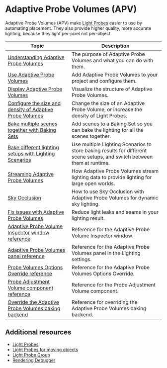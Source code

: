 # Adaptive Probe Volumes (APV)

Adaptive Probe Volumes (APV) make [Light Probes](https://docs.unity3d.com/Manual/LightProbes.html) easier to use by automating placement. They also provide higher quality, more accurate lighting, because they light per-pixel not per-object.

| Topic | Description |
|--------------------------|-------------------------------------------------------------|
| [Understanding Adaptive Probe Volumes](probevolumes-concept.md) | The purpose of Adaptive Probe Volumes and what you can do with them. |
| [Use Adaptive Probe Volumes](probevolumes-use.md) | Add Adaptive Probe Volumes to your project and configure them. |
| [Display Adaptive Probe Volumes](probevolumes-showandadjust.md) | Visualize the structure of Adaptive Probe Volumes. |
| [Configure the size and density of Adaptive Probe Volumes](probevolumes-changedensity.md) | Change the size of an Adaptive Probe Volume, or increase the density of Light Probes. |
| [Bake multiple scenes together with Baking Sets](probevolumes-usebakingsets.md) | Add scenes to a Baking Set so you can bake the lighting for all the scenes together. |
| [Bake different lighting setups with Lighting Scenarios](probevolumes-bakedifferentlightingsetups.md) | Use multiple Lighting Scenarios to store baking results for different scene setups, and switch between them at runtime. |
| [Streaming Adaptive Probe Volumes](probevolumes-streaming.md) | How Adaptive Probe Volumes stream lighting data to provide lighting for large open worlds. |
| [Sky Occlusion](probevolumes-skyocclusion.md)   | How to use Sky Occlusion with Adaptive Probe Volumes for dynamic sky lighting. |
| [Fix issues with Adaptive Probe Volumes](probevolumes-fixissues.md) | Reduce light leaks and seams in your lighting result. |
| [Adaptive Probe Volume Inspector window reference](probevolumes-inspector-reference.md) | Reference for the Adaptive Probe Volume Inspector window. |
| [Adaptive Probe Volumes panel reference](probevolumes-lighting-panel-reference.md) | Reference for the Adaptive Probe Volumes panel in the Lighting settings. |
| [Probe Volumes Options Override reference](probevolumes-options-override-reference.md) | Reference for the Adaptive Probe Volumes Options Override. |
| [Probe Adjustment Volume component reference](probevolumes-adjustment-volume-component-reference.md) | Reference for the Probe Adjustment Volume component. |
| [Override the Adaptive Probe Volumes baking backend](probevolumes-override-backend.md) | Reference for overriding the Adaptive Probe Volumes baking backend. |

## Additional resources

* [Light Probes](https://docs.unity3d.com/Manual/LightProbes.html)
* [Light Probes for moving objects](https://docs.unity3d.com/Manual/LightProbes-MovingObjects.html)
* [Light Probe Group](https://docs.unity3d.com/Manual/class-LightProbeGroup.html)
* [Rendering Debugger](rendering-debugger-window-reference.md)
